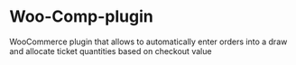 # Woo-Comp-plugin
WooCommerce plugin that allows to automatically enter orders into a draw and allocate ticket quantities based on checkout value
